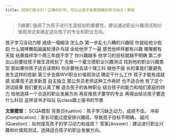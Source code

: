 ```yaml
---
title: 同学们家长们！正确的引导，可以让孩子有更明确的学习动力！教育 
---
```

 > [!摘要]
强调了为孩子进行生涯规划的重要性，建议通过职业兴趣测试和价值观测试来确定适合孩子的专业和职业方向。

孩子学习没动力呀
成绩一塌糊涂
怎么办
第一步乱七八糟的兴趣班
你就给他少抱抱
什么钢琴舞蹈画画轮滑乒乓球
全给他学了一遍
感觉他样样都有兴趣
哪哪都有天赋
结果每样学个两三年就不学了
你兴趣越多
他学习的目标就越不明确
第二步出山前要给孩子做生涯规划了
先做一个霍兰德职业兴趣测试
找到他的职业兴趣类型
那如果你孩子适合读商科
你非要他去读个理工科
做他不擅
长的事我们要避免发生这样的悲剧
第三步去做WVI职业价值观测试
确定干什么工作
孩子才能有成就感
如果孩子追求新意
自主独立
那公务员老师这种工作再好
也不适合他
有了这个测试结果
我们要去认真了解
适合孩子的各种职业
结合孩子的能力和咱们家庭的财力
给他选择一个合适的职业发展方向
再反推孩子要学的专业
再得出结论孩子要选什么科目
这样读书才叫玩
玩class跟上报书的节奏

**文案模型：**
SCQA模型
背景(Situation)：孩子学习缺乏动力，成绩不佳。
冲突(Complication)：家长可能过度安排兴趣班，导致孩子目标不明确。
疑问(Question)：如何提高孩子的学习动力和成绩？
答案(Answer)：建议进行职业兴趣和价值观测试，选择适合孩子的职业发展方向。
